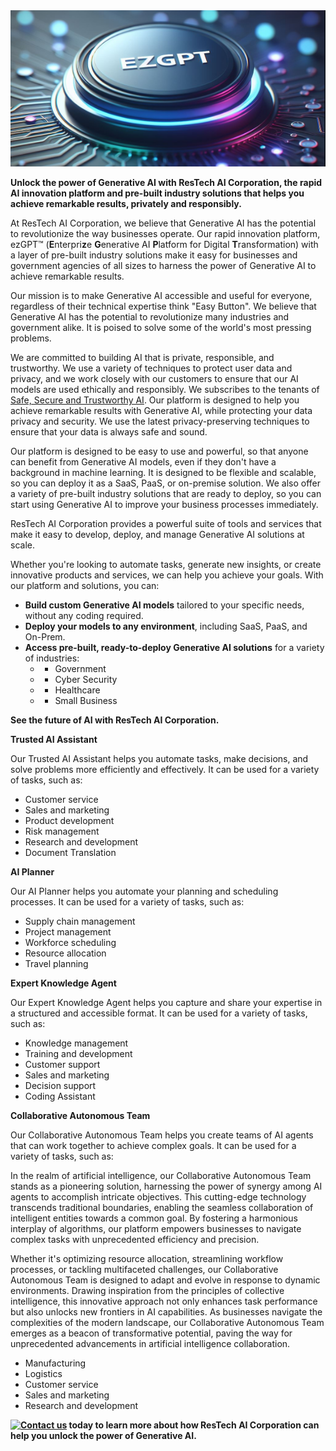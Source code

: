 <img src="assets/images/ezGPT-gh.png" alt="ezGPT™ Logo" title="ResTech AI ezGPT™ Platform" width="100%" height="250em">
   
**Unlock the power of Generative AI with ResTech AI Corporation, the rapid AI innovation platform and pre-built industry solutions that helps you achieve remarkable results, privately and responsibly.**

At ResTech AI Corporation, we believe that Generative AI has the potential to revolutionize the way businesses operate. Our rapid innovation platform, ezGPT™ (**E**nterpri**z**e **G**enerative AI **P**latform for Digital **T**ransformation) with a layer of pre-built industry solutions make it easy for businesses and government agencies of all sizes to harness the power of Generative AI to achieve remarkable results.

Our mission is to make Generative AI accessible and useful for everyone, regardless of their technical expertise think "Easy Button". We believe that Generative AI has the potential to revolutionize many industries and government alike. It is poised to solve some of the world's most pressing problems.

We are committed to building AI that is private, responsible, and trustworthy. We use a variety of techniques to protect user data and privacy, and we work closely with our customers to ensure that our AI models are used ethically and responsibly. We subscribes to the tenants of [Safe, Secure and Trustworthy AI](https://www.whitehouse.gov/wp-content/uploads/2023/07/Ensuring-Safe-Secure-and-Trustworthy-AI.pdf). Our platform is designed to help you achieve remarkable results with Generative AI, while protecting your data privacy and security. We use the latest privacy-preserving techniques to ensure that your data is always safe and sound.

Our platform is designed to be easy to use and powerful, so that anyone can benefit from Generative AI models, even if they don't have a background in machine learning. It is designed to be flexible and scalable, so you can deploy it as a SaaS, PaaS, or on-premise solution. We also offer a variety of pre-built industry solutions that are ready to deploy, so you can start using Generative AI to improve your business processes immediately.

ResTech AI Corporation provides a powerful suite of tools and services that make it easy to develop, deploy, and manage Generative AI solutions at scale. 

Whether you're looking to automate tasks, generate new insights, or create innovative products and services, we can help you achieve your goals. With our platform and solutions, you can:

* **Build custom Generative AI models** tailored to your specific needs, without any coding required.
* **Deploy your models to any environment**, including SaaS, PaaS, and On-Prem.
* **Access pre-built, ready-to-deploy Generative AI solutions** for a variety of industries:
    * * Government
    * * Cyber Security
    * * Healthcare
    * * Small Business


**See the future of AI with ResTech AI Corporation.**

**Trusted AI Assistant**

Our Trusted AI Assistant helps you automate tasks, make decisions, and solve problems more efficiently and effectively. It can be used for a variety of tasks, such as:

* Customer service
* Sales and marketing
* Product development
* Risk management
* Research and development
* Document Translation

**AI Planner**

Our AI Planner helps you automate your planning and scheduling processes. It can be used for a variety of tasks, such as:

* Supply chain management
* Project management
* Workforce scheduling
* Resource allocation
* Travel planning

**Expert Knowledge Agent**

Our Expert Knowledge Agent helps you capture and share your expertise in a structured and accessible format. It can be used for a variety of tasks, such as:

* Knowledge management
* Training and development
* Customer support
* Sales and marketing
* Decision support
* Coding Assistant

**Collaborative Autonomous Team**

Our Collaborative Autonomous Team helps you create teams of AI agents that can work together to achieve complex goals. It can be used for a variety of tasks, such as:

In the realm of artificial intelligence, our Collaborative Autonomous Team stands as a pioneering solution, harnessing the power of synergy among AI agents to accomplish intricate objectives. This cutting-edge technology transcends traditional boundaries, enabling the seamless collaboration of intelligent entities towards a common goal. By fostering a harmonious interplay of algorithms, our platform empowers businesses to navigate complex tasks with unprecedented efficiency and precision.

Whether it's optimizing resource allocation, streamlining workflow processes, or tackling multifaceted challenges, our Collaborative Autonomous Team is designed to adapt and evolve in response to dynamic environments. Drawing inspiration from the principles of collective intelligence, this innovative approach not only enhances task performance but also unlocks new frontiers in AI capabilities. As businesses navigate the complexities of the modern landscape, our Collaborative Autonomous Team emerges as a beacon of transformative potential, paving the way for unprecedented advancements in artificial intelligence collaboration.

* Manufacturing
* Logistics
* Customer service
* Sales and marketing
* Research and development

**[![Contact us](https://restechai.com/favicon/favicon.ico)](https://www.restechai.com) today to learn more about how ResTech AI Corporation can help you unlock the power of Generative AI.**
